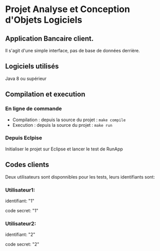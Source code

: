 # Projet Analyse et Conception d'Objets Logiciels

## Application Bancaire client.
Il s'agit d'une simple interface, pas de base de données derrière.

## Logiciels utilisés
Java 8 ou supérieur

## Compilation et execution

### En ligne de commande

- Compilation : depuis la source du projet : ```make compile```
- Execution :  depuis la source du projet : ```make run```

### Depuis Eclpise

Initialiser le projet sur Eclipse et lancer le test de RunApp

## Codes clients 
Deux utilisateurs sont disponnibles pour les tests, leurs identifiants sont:

### Utilisateur1: 
identifiant: "1"

code secret: "1"

### Utilisateur2:
identifiant: "2"

code secret: "2"
